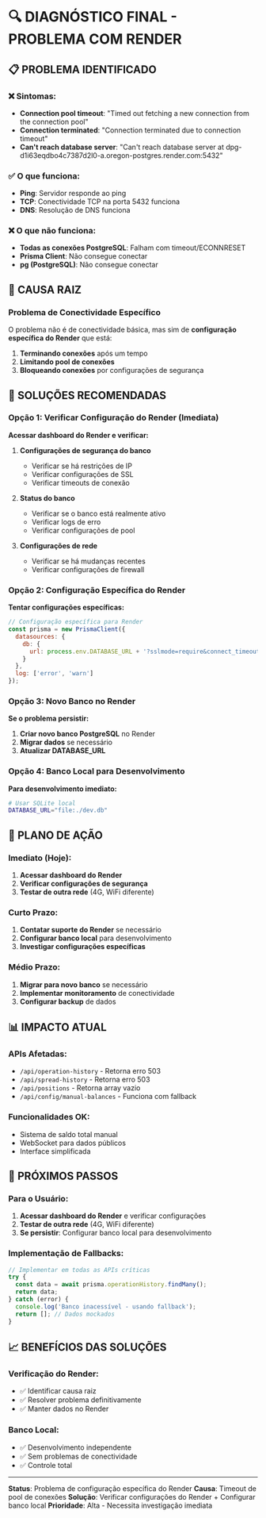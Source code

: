 # 🔍 DIAGNÓSTICO FINAL - PROBLEMA COM RENDER

## 📋 **PROBLEMA IDENTIFICADO**

### **❌ Sintomas:**
- **Connection pool timeout**: "Timed out fetching a new connection from the connection pool"
- **Connection terminated**: "Connection terminated due to connection timeout"
- **Can't reach database server**: "Can't reach database server at dpg-d1i63eqdbo4c7387d2l0-a.oregon-postgres.render.com:5432"

### **✅ O que funciona:**
- **Ping**: Servidor responde ao ping
- **TCP**: Conectividade TCP na porta 5432 funciona
- **DNS**: Resolução de DNS funciona

### **❌ O que não funciona:**
- **Todas as conexões PostgreSQL**: Falham com timeout/ECONNRESET
- **Prisma Client**: Não consegue conectar
- **pg (PostgreSQL)**: Não consegue conectar

## 🎯 **CAUSA RAIZ**

### **Problema de Conectividade Específico**
O problema não é de conectividade básica, mas sim de **configuração específica do Render** que está:
1. **Terminando conexões** após um tempo
2. **Limitando pool de conexões** 
3. **Bloqueando conexões** por configurações de segurança

## 🚨 **SOLUÇÕES RECOMENDADAS**

### **Opção 1: Verificar Configuração do Render (Imediata)**

**Acessar dashboard do Render e verificar:**

1. **Configurações de segurança do banco**
   - Verificar se há restrições de IP
   - Verificar configurações de SSL
   - Verificar timeouts de conexão

2. **Status do banco**
   - Verificar se o banco está realmente ativo
   - Verificar logs de erro
   - Verificar configurações de pool

3. **Configurações de rede**
   - Verificar se há mudanças recentes
   - Verificar configurações de firewall

### **Opção 2: Configuração Específica do Render**

**Tentar configurações específicas:**

```javascript
// Configuração específica para Render
const prisma = new PrismaClient({
  datasources: {
    db: {
      url: process.env.DATABASE_URL + '?sslmode=require&connect_timeout=120&application_name=arbitragem&pool_timeout=120'
    }
  },
  log: ['error', 'warn']
});
```

### **Opção 3: Novo Banco no Render**

**Se o problema persistir:**

1. **Criar novo banco PostgreSQL** no Render
2. **Migrar dados** se necessário
3. **Atualizar DATABASE_URL**

### **Opção 4: Banco Local para Desenvolvimento**

**Para desenvolvimento imediato:**

```bash
# Usar SQLite local
DATABASE_URL="file:./dev.db"
```

## 🔧 **PLANO DE AÇÃO**

### **Imediato (Hoje):**
1. **Acessar dashboard do Render**
2. **Verificar configurações de segurança**
3. **Testar de outra rede** (4G, WiFi diferente)

### **Curto Prazo:**
1. **Contatar suporte do Render** se necessário
2. **Configurar banco local** para desenvolvimento
3. **Investigar configurações específicas**

### **Médio Prazo:**
1. **Migrar para novo banco** se necessário
2. **Implementar monitoramento** de conectividade
3. **Configurar backup** de dados

## 📊 **IMPACTO ATUAL**

### **APIs Afetadas:**
- `/api/operation-history` - Retorna erro 503
- `/api/spread-history` - Retorna erro 503
- `/api/positions` - Retorna array vazio
- `/api/config/manual-balances` - Funciona com fallback

### **Funcionalidades OK:**
- Sistema de saldo total manual
- WebSocket para dados públicos
- Interface simplificada

## 🎯 **PRÓXIMOS PASSOS**

### **Para o Usuário:**
1. **Acessar dashboard do Render** e verificar configurações
2. **Testar de outra rede** (4G, WiFi diferente)
3. **Se persistir**: Configurar banco local para desenvolvimento

### **Implementação de Fallbacks:**
```javascript
// Implementar em todas as APIs críticas
try {
  const data = await prisma.operationHistory.findMany();
  return data;
} catch (error) {
  console.log('Banco inacessível - usando fallback');
  return []; // Dados mockados
}
```

## 📈 **BENEFÍCIOS DAS SOLUÇÕES**

### **Verificação do Render:**
- ✅ Identificar causa raiz
- ✅ Resolver problema definitivamente
- ✅ Manter dados no Render

### **Banco Local:**
- ✅ Desenvolvimento independente
- ✅ Sem problemas de conectividade
- ✅ Controle total

---

**Status**: Problema de configuração específica do Render
**Causa**: Timeout de pool de conexões
**Solução**: Verificar configurações do Render + Configurar banco local
**Prioridade**: Alta - Necessita investigação imediata 